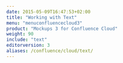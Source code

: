 ```yaml
---
date: 2015-05-09T16:47:53+02:00
title: "Working with Text"
menu: "menuconfluencecloud3"
product: "Mockups 3 for Confluence Cloud"
weight: 90
include: "text"
editorversion: 3
aliases: /confluence/cloud/text/
---
```

